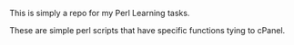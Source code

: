 This is simply a repo for my Perl Learning tasks.

These are simple perl scripts that have specific functions tying to cPanel.
